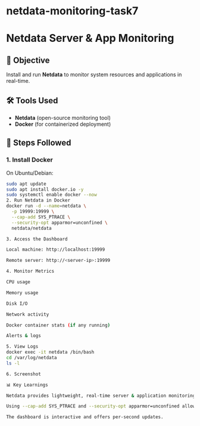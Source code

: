 # netdata-monitoring-task7

# Netdata Server & App Monitoring

## 📌 Objective
Install and run **Netdata** to monitor system resources and applications in real-time.

## 🛠 Tools Used
- **Netdata** (open-source monitoring tool)
- **Docker** (for containerized deployment)

## 🚀 Steps Followed

### 1. Install Docker
On Ubuntu/Debian:
```bash
sudo apt update
sudo apt install docker.io -y
sudo systemctl enable docker --now
2. Run Netdata in Docker
docker run -d --name=netdata \
  -p 19999:19999 \
  --cap-add SYS_PTRACE \
  --security-opt apparmor=unconfined \
  netdata/netdata

3. Access the Dashboard

Local machine: http://localhost:19999

Remote server: http://<server-ip>:19999

4. Monitor Metrics

CPU usage

Memory usage

Disk I/O

Network activity

Docker container stats (if any running)

Alerts & logs

5. View Logs
docker exec -it netdata /bin/bash
cd /var/log/netdata
ls -l

6. Screenshot

📊 Key Learnings

Netdata provides lightweight, real-time server & application monitoring.

Using --cap-add SYS_PTRACE and --security-opt apparmor=unconfined allows deeper process-level monitoring.

The dashboard is interactive and offers per-second updates.
